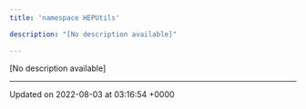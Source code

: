 ```yaml
---
title: 'namespace HEPUtils'

description: "[No description available]"

---
```







[No description available]






-------------------------------

Updated on 2022-08-03 at 03:16:54 +0000